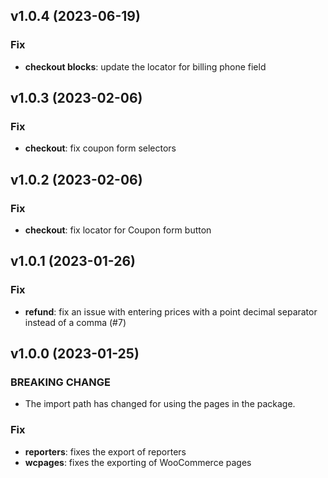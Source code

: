 ## v1.0.4 (2023-06-19)

### Fix

- **checkout blocks**: update the locator for billing phone field

## v1.0.3 (2023-02-06)

### Fix

- **checkout**: fix coupon form selectors

## v1.0.2 (2023-02-06)

### Fix

- **checkout**: fix locator for Coupon form button

## v1.0.1 (2023-01-26)

### Fix

- **refund**: fix an issue with entering prices with a point decimal separator instead of a comma (#7)

## v1.0.0 (2023-01-25)

### BREAKING CHANGE

- The import path has changed for using the pages in the package.

### Fix

- **reporters**: fixes the export of reporters
- **wcpages**: fixes the exporting of WooCommerce pages
